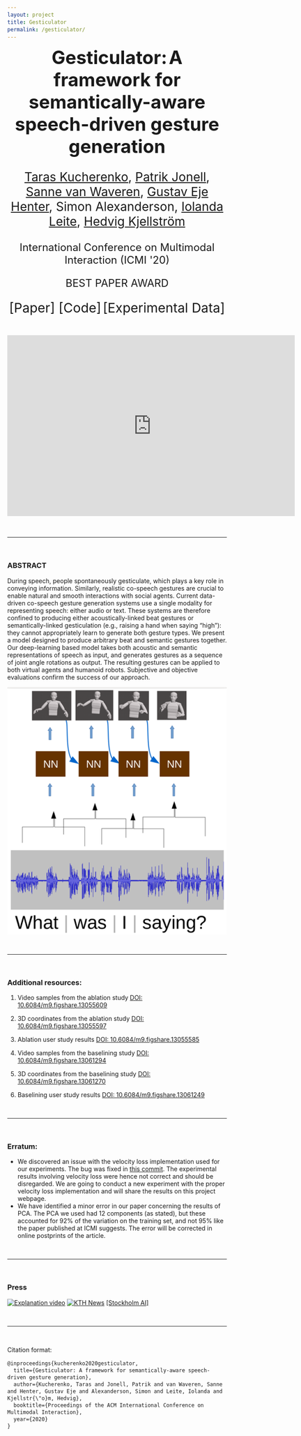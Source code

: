 ```yaml
---
layout: project
title: Gesticulator
permalink: /gesticulator/
---
```



<p align="center">
  <b style="font-size: 42px;"> Gesticulator:</b>
  <b style="font-size: 42px;"> A framework for semantically-aware speech-driven gesture generation </b>
  <p style="font-size: 28px;" align="center"> <a href="https://svito-zar.github.io/">Taras Kucherenko</a>, <a href="http://www.patrikjonell.se">Patrik Jonell</a>, <a href="https://svanwaveren.wordpress.com">Sanne van Waveren</a>, <a href="https://people.kth.se/~ghe/">Gustav Eje Henter</a>, Simon Alexanderson, <a href="https://iolandaleite.com">Iolanda Leite</a>, <a href="http://www.csc.kth.se/~hedvig/">Hedvig Kjellström</a> </p>
  <p style="font-size: 24px;" align="center"> International Conference on Multimodal Interaction (ICMI '20) </p>
  <p style="font-size: 24px;" align="center"> BEST PAPER AWARD </p>
</p>

<p align="center">
 <a href="../papers/Gesticulator_ICMI_2020.pdf" style="font-size: 30px; text-decoration: none">[Paper]   </a>  
 <a href="https://github.com/Svito-zar/gesticulator" style="font-size: 30px; text-decoration: none">   [Code]</a>   
 <a href="https://figshare.com/authors/Taras_Kucherenko/8670999" style="font-size: 30px; text-decoration: none">   [Experimental Data]</a>   
</p>

&nbsp;


<iframe width="660" height="415" src="https://www.youtube.com/embed/VQ8he6jjW08" frameborder="0" allow="accelerometer; autoplay; encrypted-media; gyroscope; picture-in-picture" allowfullscreen></iframe>


&nbsp;

***
&nbsp;

### ABSTRACT
During speech, people spontaneously gesticulate, which plays a key role in conveying information. Similarly, realistic co-speech gestures are crucial to enable natural and smooth interactions with social agents. Current data-driven co-speech gesture generation systems use a single modality for representing speech: either audio or text. These systems are therefore confined to producing either acoustically-linked beat gestures or semantically-linked gesticulation (e.g., raising a hand when saying &ldquo;high&rdquo;): they cannot appropriately learn to generate both gesture types. We present a model designed to produce arbitrary beat and semantic gestures together. Our deep-learning based model takes both acoustic and semantic representations of speech as input, and generates gestures as a sequence of joint angle rotations as output. The resulting gestures can be applied to both virtual agents and humanoid robots. Subjective and objective evaluations confirm the success of our approach.


<div style="text-align:center"><img src="../assets/gest_small.png" alt="portrait" align="middle"></div>


&nbsp;

***
&nbsp;

### Additional resources:
1. Video samples from the ablation study [DOI: 10.6084/m9.figshare.13055609](https://doi.org/10.6084/m9.figshare.13055609)
2. 3D coordinates from the ablation study [DOI: 10.6084/m9.figshare.13055597](https://doi.org/10.6084/m9.figshare.13055597)
3. Ablation user study results [DOI: 10.6084/m9.figshare.13055585](https://doi.org/10.6084/m9.figshare.13055585)

4. Video samples from the baselining study [DOI: 10.6084/m9.figshare.13061294](https://doi.org/10.6084/m9.figshare.13061294)
5. 3D coordinates from the baselining study [DOI: 10.6084/m9.figshare.13061270](https://doi.org/10.6084/m9.figshare.13061270)
6. Baselining user study results [DOI: 10.6084/m9.figshare.13061249](https://doi.org/10.6084/m9.figshare.13061249)

&nbsp;

***
&nbsp;

### Erratum:
* We discovered an issue with the velocity loss implementation used for our experiments. The bug was fixed in [this commit](https://github.com/Svito-zar/gesticulator/commit/11642221751593e801790907b0dd5247d88b6468). The experimental results involving velocity loss were hence not correct and should be disregarded. We are going to conduct a new experiment with the proper velocity loss implementation and will share the results on this project webpage.
* We have identified a minor error in our paper concerning the results of PCA. The PCA we used had 12 components (as stated), but these accounted for 92% of the variation on the training set, and not 95% like the paper published at ICMI suggests. The error will be corrected in online postprints of the article.

&nbsp;

***
&nbsp;

### Press
[![Explanation video](https://Svito-zar.github.io/assets/gesticulator.png)](https://youtu.be/VQ8he6jjW08)
[![KTH News](../assets/KTH_Logo.jpg)](https://intra.kth.se/en/eecs/aktuellt-pa-eecs/nyheter/grattis-till-vinsten-av-best-paper-awards-1.1027836)   [\[Stockholm AI\]](https://mailchi.mp/stockholm/ai-sweekly-14)

&nbsp;

***
&nbsp;

Citation format:
```
@inproceedings{kucherenko2020gesticulator,
  title={Gesticulator: A framework for semantically-aware speech-driven gesture generation},
  author={Kucherenko, Taras and Jonell, Patrik and van Waveren, Sanne and Henter, Gustav Eje and Alexanderson, Simon and Leite, Iolanda and Kjellstr{\"o}m, Hedvig},
  booktitle={Proceedings of the ACM International Conference on Multimodal Interaction},
  year={2020}
}
```

